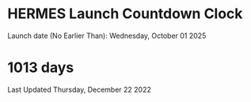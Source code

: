 # HERMES Launch Countdown Clock

Launch date (No Earlier Than): Wednesday, October 01 2025
# 1013 days

Last Updated Thursday, December 22 2022